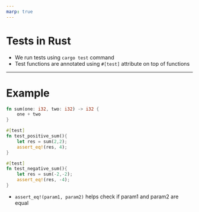 ```yaml
---
marp: true
---
```


# Tests in Rust

- We run tests using `cargo test` command
- Test functions are annotated using `#[test]` attribute on top of functions


---

# Example

```rust
fn sum(one: i32, two: i32) -> i32 {
    one + two
}

#[test]
fn test_positive_sum(){
    let res = sum(2,2);
    assert_eq!(res, 4);
}

#[test]
fn test_negative_sum(){
    let res = sum(-2,-2);
    assert_eq!(res, -4);
}
```

- `assert_eq!(param1, param2)` helps check if param1 and param2 are equal